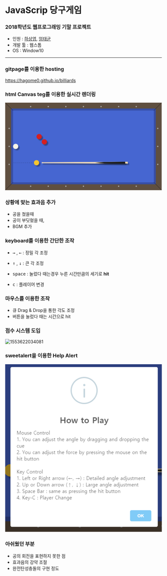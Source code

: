 # JavaScrip 당구게임



### 2018학년도 웹프로그래밍 기말 프로젝트

* 인원 : [하상엽](https://www.github.com/hagome0), [엄태균](https://www.github.com/etg6550)
* 개발 툴 : 웹스톰
* OS : Window10

---

### gitpage를 이용한 hosting

<https://hagome0.github.io/billiards>

### html Canvas teg를 이용한 실시간 렌더링 

![table](images\table.PNG)







### 상황에 맞는 효과음 추가

* 공을 쳤을때
* 공이 부딧혔을 때,
* BGM 추가

### keyboard를 이용한 간단한 조작

* <kbd>→</kbd> ,  <kbd>←</kbd> : 정밀 각 조정  

- <kbd>↑</kbd> ,  <kbd>↓</kbd> : 큰 각 조정  

- <kbd>space</kbd>  :  눌렀다 때는경우 누른 시간만큼의 세기로 **hit**
- <kbd>c</kbd>  :  플레이어 변경



### 마우스를 이용한  조작

* 큐 Drag & Drop을 통한 각도 조정
* 버튼을 눌렀다 때는 시간으로 hit



### 점수 시스템 도입

![1553622034081](C:\Users\gktkd\AppData\Roaming\Typora\typora-user-images\1553622034081.png)



### sweetalert을 이용한 Help Alert

![table](images\sweetalert.PNG)



### 아쉬웠던 부분

* 공의 회전을 표현하지 못한 점
* 효과음의 강약 조절
* 완전탄성충돌의 구현 정도